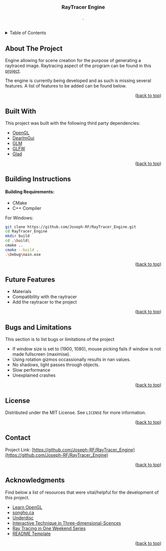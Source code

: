 <a id="readme-top"></a>

<br />
<div align="center">

  <h3 align="center">RayTracer Engine</h3>

  <p align="center">
    . 
    <br />
    <br />
  </p>
</div>

<!-- TABLE OF CONTENTS -->
<details>
  <summary>Table of Contents</summary>
  <ol>
    <li><a href="#about-the-project">About The Project</a></li>
    <li><a href="#built-with">Built With</a></li>
    <li><a href="#building-instructions">Building Instructions</a></li>
    <li><a href="#future-features">Future Features</a></li>
    <li><a href="#bugs-and-limitations">Bugs and Limitations</a></li>
    <li><a href="#license">License</a></li>
    <li><a href="#contact">Contact</a></li>
    <li><a href="#acknowledgments">Acknowledgments</a></li>
  </ol>
</details>



<!-- ABOUT THE PROJECT -->
## About The Project

Engine allowing for scene creation for the purpose of generating a raytraced image. Raytracing aspect of the program can be found in this [project](https://github.com/Joseph-RF/RayTracer/).

The engine is currently being developed and as such is missing several features. A list of features to be added can be found below.

<p align="right">(<a href="#readme-top">back to top</a>)</p>

## Built With

This project was built with the following third party dependencies:

* [OpenGL][OpenGL-url]
* [DearImGui](https://github.com/ocornut/imgui)
* [GLM](https://glm.g-truc.net/0.9.9/index.html)
* [GLFW](https://www.glfw.org/)
* [Glad](https://github.com/premake-libs/glad?tab=readme-ov-file)

<p align="right">(<a href="#readme-top">back to top</a>)</p>

<!-- BUILDING INSTRUCTIONS -->
## Building Instructions

#### Building Requirements:
* CMake
* C++ Compiler

For Windows:
```bash
git clone https://github.com/Joseph-RF/RayTracer_Engine.git
cd RayTracer_Engine
mkdir build
cd .\build\
cmake ..
cmake --build .
.\Debug\main.exe
```

<p align="right">(<a href="#readme-top">back to top</a>)</p>

<!-- FUTURE FEATURES -->
## Future Features

* Materials
* Compatibility with the raytracer
* Add the raytracer to the project

<p align="right">(<a href="#readme-top">back to top</a>)</p>

<!-- BUGS AND LIMITATIONS -->
## Bugs and Limitations

This section is to list bugs or limitations of the project

* If window size is set to (1900, 1080), mouse picking fails if window is not made fullscreen (maximise).
* Using rotation gizmos occassionally results in nan values.
* No shadows, light passes through objects.
* Slow performance
* Unexplained crashes

<p align="right">(<a href="#readme-top">back to top</a>)</p>

<!-- LICENSE -->
## License

Distributed under the MIT License. See `LICENSE` for more information.

<p align="right">(<a href="#readme-top">back to top</a>)</p>

<!-- CONTACT -->
## Contact

Project Link: [https://github.com/Joseph-RF/RayTracer_Engine](https://github.com/Joseph-RF/RayTracer_Engine)

<p align="right">(<a href="#readme-top">back to top</a>)</p>



<!-- ACKNOWLEDGMENTS -->
## Acknowledgments

Find below a list of resources that were vital/helpful for the development of this project.

* [Learn OpenGL](https://learnopengl.com/)
* [songho.ca](https://www.songho.ca/opengl/gl_cylinder.html#:~:text=In%20order%20to%20draw%20the,side%20is%202%20%C3%97%20sectorCount.)
* [Underdisc](https://underdisc.net/index.html)
* [Interactive Technique in Three-dimensional-Scences](https://www.codeproject.com/Articles/35139/Interactive-Techniques-in-Three-dimensional-Scenes)
* [Ray Tracing in One Weekend Series](https://raytracing.github.io/)
* [README Template](https://github.com/othneildrew/Best-README-Template)

<p align="right">(<a href="#readme-top">back to top</a>)</p>



<!-- MARKDOWN LINKS -->
<!-- https://www.markdownguide.org/basic-syntax/#reference-style-links -->

[OpenGL-url]: https://www.opengl.org/
[OpenGL-logo]: https://img.shields.io/badge/OpenGL-FFFFFF?style=for-the-badge&logo=opengl